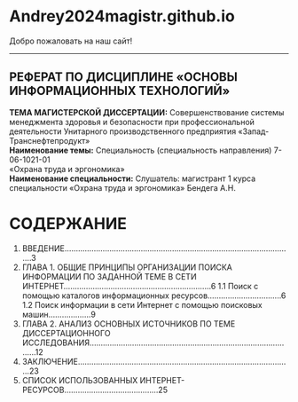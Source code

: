 # Andrey2024magistr.github.io

Добро пожаловать на наш сайт!
<hr/>

## РЕФЕРАТ ПО ДИСЦИПЛИНЕ «ОСНОВЫ ИНФОРМАЦИОННЫХ ТЕХНОЛОГИЙ»
**ТЕМА МАГИСТЕРСКОЙ ДИССЕРТАЦИИ:** Совершенствование системы менеджмента здоровья и безопасности при профессиональной деятельности Унитарного производственного предприятия «Запад-Транснефтепродукт»  
**Наименование темы:** Специальность (специальность направления)	7-06-1021-01	
«Охрана труда и эргономика»  
**Наименование специальности:** Слушатель: магистрант 1 курса специальности «Охрана труда и эргономика» Бендега А.Н.

# СОДЕРЖАНИЕ
1. ВВЕДЕНИЕ………………………………………………………………………………………….3         
2. ГЛАВА 1. ОБЩИЕ ПРИНЦИПЫ ОРГАНИЗАЦИИ ПОИСКА ИНФОРМАЦИИ ПО ЗАДАННОЙ ТЕМЕ В СЕТИ ИНТЕРНЕТ………………………………………………………...6
   1.1 Поиск с помощью каталогов информационных ресурсов…………………………...6
   1.2 Поиск информации в сети Интернет с помощью поисковых машин……………….9
3. ГЛАВА 2. АНАЛИЗ ОСНОВНЫХ ИСТОЧНИКОВ ПО ТЕМЕ ДИССЕРТАЦИОННОГО ИССЛЕДОВАНИЯ………………………………………………………………………………...12
4. ЗАКЛЮЧЕНИЕ……………………………………………………………………………………23
5. СПИСОК ИСПОЛЬЗОВАННЫХ ИНТЕРНЕТ-РЕСУРСОВ……………………………………25
